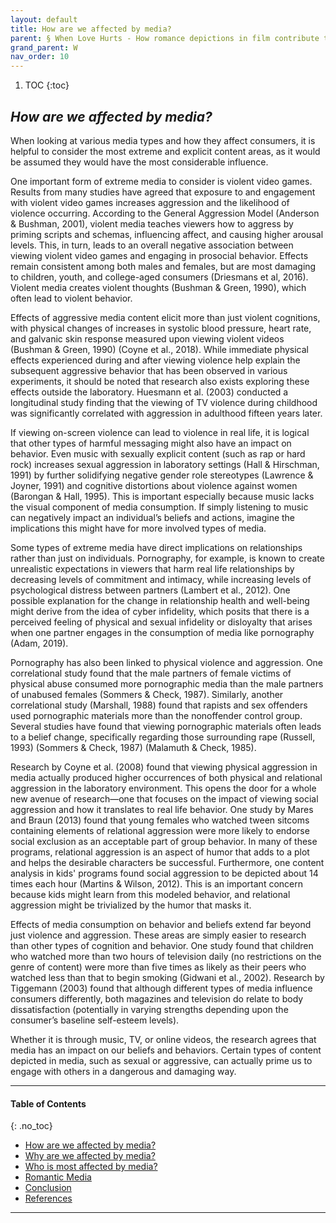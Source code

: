 ```yaml
---
layout: default
title: How are we affected by media?
parent: § When Love Hurts - How romance depictions in film contribute to relationship abuse  
grand_parent: W
nav_order: 10 
---
```

<style>
.dont-break-out {
  /* These are technically the same, but use both */
  overflow-wrap: break-word;
  word-wrap: break-word;

     -ms-word-break: break-all;
  /* This is the dangerous one in WebKit, as it breaks things wherever */
  word-break: break-all;
  /* Instead use this non-standard one: */
  word-break: break-word;
}

.youtube-container {
    position: relative;
    width: 100%;
    height: 0;
    padding-bottom: 56.25%;
}
.youtube-video {
    position: absolute;
    top: 0;
    left: 0;
    width: 100%;
    height: 100%;
}

</style>

<div class="dont-break-out" markdown="1">

1. TOC
{:toc}

## *How are we affected by media?*
When looking at various media types and how they affect consumers, it is helpful to consider the most extreme and explicit content areas, as it would be assumed they would have the most considerable influence.

One important form of extreme media to consider is violent video games. Results from many studies have agreed that exposure to and engagement with violent video games increases aggression and the likelihood of violence occurring. According to the General Aggression Model (Anderson & Bushman, 2001), violent media teaches viewers how to aggress by priming scripts and schemas, influencing affect, and causing higher arousal levels. This, in turn, leads to an overall negative association between viewing violent video games and engaging in prosocial behavior. Effects remain consistent among both males and females, but are most damaging to children, youth, and college-aged consumers (Driesmans et al, 2016). Violent media creates violent thoughts (Bushman & Green, 1990), which often lead to violent behavior.

Effects of aggressive media content elicit more than just violent cognitions, with physical changes of increases in systolic blood pressure, heart rate, and galvanic skin response measured upon viewing violent videos (Bushman & Green, 1990) (Coyne et al., 2018). While immediate physical effects experienced during and after viewing violence help explain the subsequent aggressive behavior that has been observed in various experiments, it should be noted that research also exists exploring these effects outside the laboratory. Huesmann et al. (2003) conducted a longitudinal study finding that the viewing of TV violence during childhood was significantly correlated with aggression in adulthood fifteen years later.

If viewing on-screen violence can lead to violence in real life, it is logical that other types of harmful messaging might also have an impact on behavior. Even music with sexually explicit content (such as rap or hard rock) increases sexual aggression in laboratory settings (Hall & Hirschman, 1991) by further solidifying negative gender role stereotypes (Lawrence & Joyner, 1991) and cognitive distortions about violence against women (Barongan & Hall, 1995). This is important especially because music lacks the visual component of media consumption. If simply listening to music can negatively impact an individual’s beliefs and actions, imagine the implications this might have for more involved types of media.

Some types of extreme media have direct implications on relationships rather than just on individuals. Pornography, for example, is known to create unrealistic expectations in viewers that harm real life relationships by decreasing levels of commitment and intimacy, while increasing levels of psychological distress between partners (Lambert et al., 2012). One possible explanation for the change in relationship health and well-being might derive from the idea of cyber infidelity, which posits that there is a perceived feeling of physical and sexual infidelity or disloyalty that arises when one partner engages in the consumption of media like pornography (Adam, 2019).

Pornography has also been linked to physical violence and aggression. One correlational study found that the male partners of female victims of physical abuse consumed more pornographic media than the male partners of unabused females (Sommers & Check, 1987). Similarly, another correlational study (Marshall, 1988) found that rapists and sex offenders used pornographic materials more than the nonoffender control group. Several studies have found that viewing pornographic materials often leads to a belief change, specifically regarding those surrounding rape (Russell, 1993) (Sommers & Check, 1987) (Malamuth & Check, 1985).

Research by Coyne et al. (2008) found that viewing physical aggression in media actually produced higher occurrences of both physical and relational aggression in the laboratory environment. This opens the door for a whole new avenue of research—one that focuses on the impact of viewing social aggression and how it translates to real life behavior. One study by Mares and Braun (2013) found that young females who watched tween sitcoms containing elements of relational aggression were more likely to endorse social exclusion as an acceptable part of group behavior. In many of these programs, relational aggression is an aspect of humor that adds to a plot and helps the desirable characters be successful. Furthermore, one content analysis in kids' programs found social aggression to be depicted about 14 times each hour (Martins & Wilson, 2012). This is an important concern because kids might learn from this modeled behavior, and relational aggression might be trivialized by the humor that masks it.

Effects of media consumption on behavior and beliefs extend far beyond just violence and aggression. These areas are simply easier to research than other types of cognition and behavior. One study found that children who watched more than two hours of television daily (no restrictions on the genre of content) were more than five times as likely as their peers who watched less than that to begin smoking (Gidwani et al., 2002). Research by Tiggemann (2003) found that although different types of media influence consumers differently, both magazines and television do relate to body dissatisfaction (potentially in varying strengths depending upon the consumer’s baseline self-esteem levels).

Whether it is through music, TV, or online videos, the research agrees that media has an impact on our beliefs and behaviors. Certain types of content depicted in media, such as sexual or aggressive, can actually prime us to engage with others in a dangerous and damaging way.

***

#### Table of Contents
{: .no_toc}

<ul><li> <a href="/docs/W/When-Love-Hurts-How-romance-depictions-in-film-contribute-to-relationship-abuse-1/">
How are we affected by media?</a></li><li> <a href="/docs/W/When-Love-Hurts-How-romance-depictions-in-film-contribute-to-relationship-abuse-2/">
Why are we affected by media?</a></li><li> <a href="/docs/W/When-Love-Hurts-How-romance-depictions-in-film-contribute-to-relationship-abuse-3/">
Who is most affected by media?</a></li><li> <a href="/docs/W/When-Love-Hurts-How-romance-depictions-in-film-contribute-to-relationship-abuse-4/">
Romantic Media</a></li><li> <a href="/docs/W/When-Love-Hurts-How-romance-depictions-in-film-contribute-to-relationship-abuse-5/">
Conclusion</a></li><li> <a href="/docs/W/When-Love-Hurts-How-romance-depictions-in-film-contribute-to-relationship-abuse-6/">
References</a></li></ul>

***

</div>
